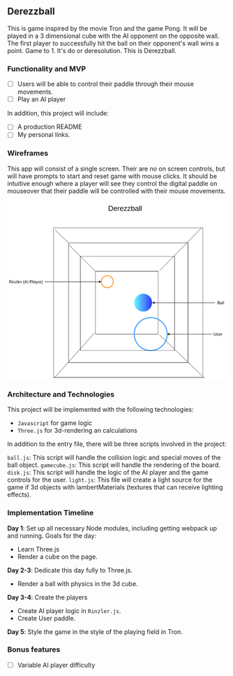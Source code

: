 ## Derezzball

This is game inspired by the movie Tron and the game Pong. It will be played in a 3 dimensional cube with the AI opponent on the opposite wall. The first player to successfully hit the ball on their opponent's wall wins a point. Game to 1. It's do or deresolution. This is Derezzball.

### Functionality and MVP

- [ ] Users will be able to control their paddle through their mouse movements.
- [ ] Play an AI player

In addition, this project will include:
- [ ] A production README
- [ ] My personal links.

### Wireframes

This app will consist of a single screen. Their are no on screen controls, but will have prompts to start and reset game with mouse clicks. It should be intuitive enough where a player will see they control the digital paddle on mouseover that their paddle will be controlled with their mouse movements.

![wireframes](https://github.com/wjoeyu/Derezzball/blob/master/wireframes/Derezzball.png)

### Architecture and Technologies

This project will be implemented with the following technologies:

- `Javascript` for game logic
- `Three.js` for 3d-rendering an calculations

In addition to the entry file, there will be three scripts involved in the project:

`ball.js`: This script will handle the collision logic and special moves of the ball object.
`gamecube.js`: This script will handle the rendering of the board.
`disk.js`: This script will handle the logic of the AI player and the game controls for the user.
`light.js`: This file will create a light source for the game if 3d objects with lambertMaterials (textures that can receive lighting effects).

### Implementation Timeline

**Day 1**: Set up all necessary Node modules, including getting webpack up and running. Goals for the day:
- Learn Three.js
- Render a cube on the page.

**Day 2-3**:
Dedicate this day fully to Three.js.
- Render a ball with physics in the 3d cube.

**Day 3-4**:
Create the players
- Create AI player logic in `Rinzler.js`.
- Create User paddle.

**Day 5**: Style the game in the style of the playing field in Tron.


### Bonus features

- [ ] Variable AI player difficulty
